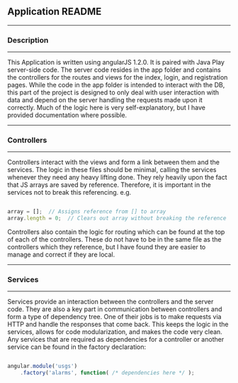 ## Application README

***

### Description

***

This Application is written using angularJS 1.2.0.  It is paired with Java Play server-side code.  The server code
resides in the app folder and contains the controllers for the routes and views for the index, login, and registration
pages.  While the code in the app folder is intended to interact with the DB, this part of the project is designed to
only deal with user interaction with data and depend on the server handling the requests made upon it correctly.  Much
of the logic here is very self-explanatory, but I have provided documentation where possible.

***

### Controllers

***

Controllers interact with the views and form a link between them and the services.  The logic in these files should be
minimal, calling the services whenever they need any heavy lifting done.  They rely heavily upon the fact that JS arrays
are saved by reference.  Therefore, it is important in the services not to break this referencing.  e.g.

```javascript

array = [];  // Assigns reference from [] to array
array.length = 0;  // Clears out array without breaking the reference

```

Controllers also contain the logic for routing which can be found at the top of each of the controllers.  These do not
have to be in the same file as the controllers which they reference, but I have found they are easier to manage and
correct if they are local.

***

### Services

***

Services provide an interaction between the controllers and the server code.  They are also a key part in communication
between controllers and form a type of dependency tree.  One of their jobs is to make requests via HTTP and handle the
responses that come back.  This keeps the logic in the services, allows for code modularization, and makes the code very
clean.  Any services that are required as dependencies for a controller or another service can be found in the factory
declaration:

```javascript

angular.module('usgs')
    .factory('alarms', function( /* dependencies here */ );

```